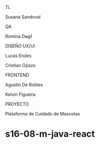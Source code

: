 TL

Susana Sandoval


QA

Romina Dagil


DISEÑO UX/UI

Lucas Eroles

Cristian Opazo 





FRONTEND 


Agustín De Robles

Kelvin Figueira




PROYECTO



Plataforma de Cuidado de Mascotas



# s16-08-m-java-react
